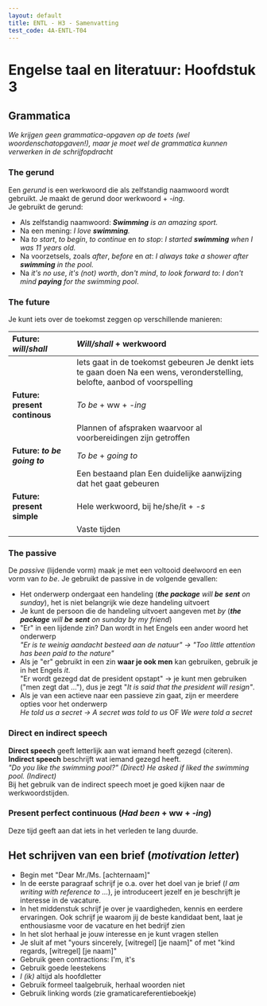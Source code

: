 ```yaml
---
layout: default
title: ENTL - H3 - Samenvatting
test_code: 4A-ENTL-T04
---
```


# Engelse taal en literatuur: Hoofdstuk 3

## Grammatica

*We krijgen geen grammatica-opgaven op de toets (wel woordenschatopgaven\!), maar je moet wel de grammatica kunnen verwerken in de schrijfopdracht*

### **The gerund**

Een *gerund* is een werkwoord die als zelfstandig naamwoord wordt gebruikt. Je maakt de gerund door werkwoord \+ *\-ing*.  
Je gebruikt de gerund:

* Als zelfstandig naamwoord: ***Swimming** is an amazing sport.*  
* Na een mening: *I love **swimming**.*  
* Na *to start*, *to begin*, *to continue* en *to stop*: *I started **swimming** when I was 11 years old.*
* Na voorzetsels, zoals *after*, *before* en *at*: *I always take a shower after **swimming** in the pool.*  
* Na *it's no use*, *it's (not) worth*, *don't mind*, *to look forward to*: *I don't mind **paying** for the swimming pool*.

### **The future**

Je kunt iets over de toekomst zeggen op verschillende manieren:

| Future: *will*/*shall* | *Will/shall* \+ werkwoord |
| :---- | :---- |
|  | Iets gaat in de toekomst gebeuren Je denkt iets te gaan doen Na een wens, veronderstelling, belofte, aanbod of voorspelling |
| **Future: present continous** | *To be* \+ ww \+ *\-ing* |
|  | Plannen of afspraken waarvoor al voorbereidingen zijn getroffen |
| **Future: *to be going to*** | *To be* \+ *going to* |
|  | Een bestaand plan Een duidelijke aanwijzing dat het gaat gebeuren |
| **Future: present simple** | Hele werkwoord, bij he/she/it \+ *\-s* |
|  | Vaste tijden  |

### **The passive**

De *passive* (lijdende vorm) maak je met een voltooid deelwoord en een vorm van *to be*. Je gebruikt de passive in de volgende gevallen:

* Het onderwerp ondergaat een handeling (***the package** will **be** **sent** on sunday*), het is niet belangrijk wie deze handeling uitvoert  
* Je kunt de persoon die de handeling uitvoert aangeven met *by* (***the package** will **be** **sent** on sunday by my friend*)  
* "Er" in een lijdende zin? Dan wordt in het Engels een ander woord het onderwerp  
  *"Er is te weinig aandacht besteed aan de natuur" → "Too little attention has been paid to the nature"*  
* Als je "er" gebruikt in een zin **waar je ook men** kan gebruiken, gebruik je in het Engels *it*.  
  "Er wordt gezegd dat de president opstapt" → je kunt men gebruiken ("men zegt dat …"), dus je zegt "*It is said that the president will resign"*.  
* Als je van een actieve naar een passieve zin gaat, zijn er meerdere opties voor het onderwerp  
  *He told us a secret → A secret was told to us* OF *We were told a secret*

### **Direct en indirect speech**

**Direct speech** geeft letterlijk aan wat iemand heeft gezegd (citeren). **Indirect speech** beschrijft wat iemand gezegd heeft.  
*"Do you like the swimming pool?" (Direct) He asked if liked the swimming pool. (Indirect)*  
Bij het gebruik van de indirect speech moet je goed kijken naar de werkwoordstijden.

### **Present perfect continuous (*Had been* \+ ww \+ *\-ing*)**

Deze tijd geeft aan dat iets in het verleden te lang duurde.

## Het schrijven van een brief (*motivation letter*)

* Begin met "Dear Mr./Ms. \[achternaam\]"  
* In de eerste paragraaf schrijf je o.a. over het doel van je brief (*I am writing with reference to …*), je introduceert jezelf en je beschrijft je interesse in de vacature.  
* In het middenstuk schrijf je over je vaardigheden, kennis en eerdere ervaringen. Ook schrijf je waarom jij de beste kandidaat bent, laat je enthousiasme voor de vacature en het bedrijf zien  
* In het slot herhaal je jouw interesse en je kunt vragen stellen  
* Je sluit af met "yours sincerely, \[witregel\] \[je naam\]" of met "kind regards, \[witregel\] \[je naam\]"
* Gebruik geen contractions: I'm, it's  
* Gebruik goede leestekens  
* *I (ik)* altijd als hoofdletter  
* Gebruik formeel taalgebruik, herhaal woorden niet  
* Gebruik linking words (zie gramaticareferentieboekje)
